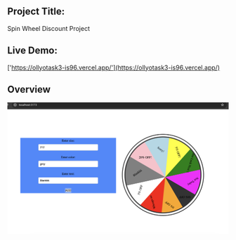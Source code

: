 ## Project Title:
Spin Wheel Discount Project
## Live Demo:
['https://ollyotask3-is96.vercel.app/'](https://ollyotask3-is96.vercel.app/)
## Overview
![plot](./src/assets/overview.png)